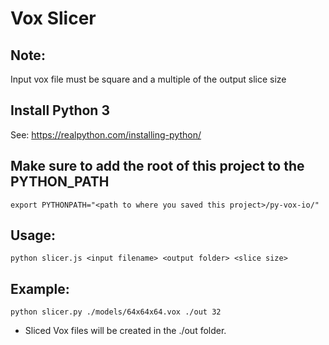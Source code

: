 # Vox Slicer

## Note:
Input vox file must be square and a multiple of the output slice size

## Install Python 3

See: https://realpython.com/installing-python/

## Make sure to add the root of this project to the PYTHON_PATH

`export PYTHONPATH="<path to where you saved this project>/py-vox-io/"`

## Usage: 
`python slicer.js <input filename> <output folder> <slice size>`

## Example:
`python slicer.py ./models/64x64x64.vox ./out 32`

 - Sliced Vox files will be created in the ./out folder.
